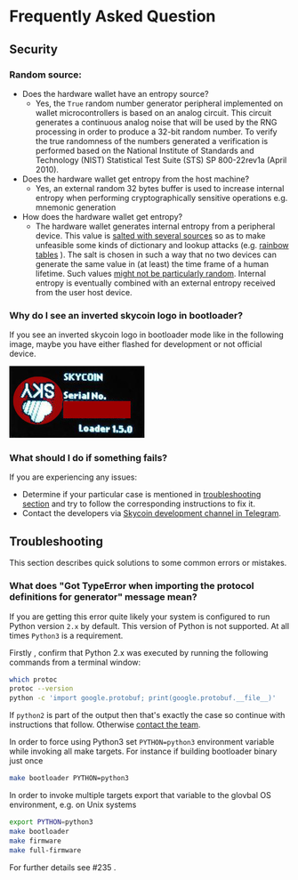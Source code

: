 # Frequently Asked Question

## Security

### Random source:

- Does the hardware wallet have an entropy source?
  * Yes, the `True` random number generator peripheral implemented on wallet
    microcontrollers is based on an analog circuit. This circuit generates a 
    continuous analog noise that will be used by the RNG processing in order to 
    produce a 32-bit random number. To verify the true randomness of the numbers 
    generated a verification is performed based on the
    National Institute of Standards and Technology (NIST) Statistical Test Suite (STS) 
    SP 800-22rev1a (April 2010).
- Does the hardware wallet get entropy from the host machine?
  * Yes, an external random 32 bytes  buffer is used to increase internal entropy
    when performing cryptographically sensitive operations e.g. mnemonic generation
- How does the hardware wallet get entropy?
  * The hardware wallet generates internal entropy from a peripheral device. This value is
    [salted with several sources](https://security.stackexchange.com/questions/73588/does-too-long-a-salt-reduce-the-security-of-a-stored-password-hash)
    so as to make unfeasible some kinds of dictionary and lookup attacks (e.g. [rainbow tables](https://en.wikipedia.org/wiki/Rainbow_table) ).
    The salt is chosen in such a way that no two devices can generate the same value in (at least) the time frame of a human lifetime.
    Such values [might not be particularly random](https://security.stackexchange.com/questions/16117/in-hashing-does-it-matter-how-random-a-salt-is).
    Internal entropy is eventually combined with an external entropy received from the user host device.

### Why do I see an inverted skycoin logo in bootloader?

If you see an inverted skycoin logo in bootloader mode like in the following image, maybe you have either flashed for development or not official device.

![Kiku](images/skycoin_logo_inverted_bootloader.jpg)

### What should I do if something fails?

If you are experiencing any issues:

- Determine if your particular case is mentioned in [troubleshooting section](#troubleshooting) and try to follow the corresponding instructions to fix it.
- Contact the developers via [Skycoin development channel in Telegram](https://t.me/skycoindev).

## Troubleshooting

This section describes quick solutions to some common errors or mistakes.

### What does "Got TypeError when importing the protocol definitions for generator" message mean?

If you are getting this error quite likely your system is configured to run Python version `2.x` by default. This version of Python is not supported. At all times `Python3` is a requirement.

Firstly , confirm that Python 2.x was executed by running the following commands from a terminal window:

```sh
which protoc
protoc --version
python -c 'import google.protobuf; print(google.protobuf.__file__)'
```

If `python2` is part of the output then that's exactly the case so continue with instructions that follow. Otherwise [contact the team](#what-should-i-do-if-something-fails).

In order to force using Python3 set `PYTHON=python3` environment variable while invoking all make targets. For instance if building bootloader binary just once

```sh
make bootloader PYTHON=python3
```

In order to invoke multiple targets export that variable to the glovbal OS environment, e.g. on Unix systems

```sh
export PYTHON=python3
make bootloader
make firmware
make full-firmware
```

For further details see #235 .

